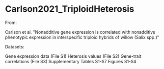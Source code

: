 # Carlson2021_TriploidHeterosis

From: 

Carlson et al. "Nonadditive gene expression is correlated with nonadditive phenotypic expression in interspecific triploid hybrids of willow (Salix spp.)"

Datasets:

Gene expression data (File S1)
Heterosis values (File S2)
Gene-trait correlations (File S3) 
Supplementary Tables S1-S7
Figures S1-S4
